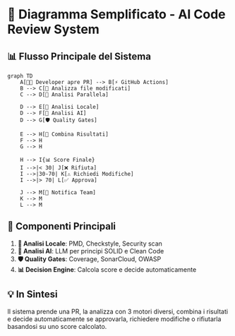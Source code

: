 # 🔄 Diagramma Semplificato - AI Code Review System

## 📊 **Flusso Principale del Sistema**

```mermaid
graph TD
    A[👨‍💻 Developer apre PR] --> B[⚡ GitHub Actions]
    B --> C[📂 Analizza file modificati]
    C --> D[🔀 Analisi Parallela]
    
    D --> E[🤖 Analisi Locale]
    D --> F[🧠 Analisi AI]
    D --> G[🛡️ Quality Gates]
    
    E --> H[🔄 Combina Risultati]
    F --> H
    G --> H
    
    H --> I{📊 Score Finale}
    I -->|< 30| J[❌ Rifiuta]
    I -->|30-70| K[⚠️ Richiedi Modifiche]
    I -->|> 70| L[✅ Approva]
    
    J --> M[📧 Notifica Team]
    K --> M
    L --> M
```

## 🧩 **Componenti Principali**

1. **🤖 Analisi Locale**: PMD, Checkstyle, Security scan
2. **🧠 Analisi AI**: LLM per principi SOLID e Clean Code
3. **🛡️ Quality Gates**: Coverage, SonarCloud, OWASP
4. **📊 Decision Engine**: Calcola score e decide automaticamente

## 💡 **In Sintesi**

Il sistema prende una PR, la analizza con 3 motori diversi, combina i risultati e decide automaticamente se approvarla, richiedere modifiche o rifiutarla basandosi su uno score calcolato.